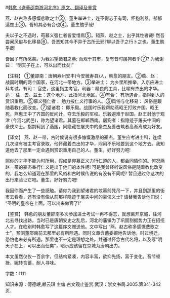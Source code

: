#[韩愈《送董邵南游河北序》原文、翻译及鉴赏](https://www.vrrw.net/wx/14111.html)

燕、赵古称多感慨悲歌之士②。董生举进士，连不得志于有司，怀抱利器，郁郁适兹土③。吾知其必有合也④。董生勉乎哉!

夫以子之不遇时，苟慕义强仁者皆爱惜焉⑤。矧燕、赵之士，出乎其性者哉! 然吾尝闻风俗与化移易⑥，吾恶知其今不异于古所云邪?聊以吾子之行卜之也。董生勉乎哉!

吾因子有所感矣。为我吊望诸君之墓; 而观于其市，复有昔时屠狗者乎⑦? 为我谢曰： “明天子在上，可以出而仕矣!”

【注释】 ①董邵南：唐朝寿州安丰(今安微寿县)人，韩愈的朋友。②燕、赵： 战国时期的两个国家，在河北一带地方。③举进士： 为乡里所推举，入京应进士科考试。有司： 官吏，这里指主考官。利器：精良的工具，比喻有杰出的才华。适： 往，去。兹土：这个地方，此指河北地区。④有合： 有所遇合，指得到人的赏识重用。⑤慕义强仁者： 勉力按仁义行事的人。⑥风俗与化移易： 风俗是跟随着教化而改变。⑦望诸君： 即乐毅。战国时乐毅帮助燕昭王打败齐国。昭王死，燕惠王中了齐国的反间计，夺去乐毅的军权。乐毅避难于赵国，赵王封他于观津 (今河北武邑)，称为望诸君。其墓在邯郸西南。屠狗者：指隐迹于屠夫中间的豪侠义士。指荆轲到了燕国，同隐藏在屠夫中的豪杰及善击筑者高渐离成为好友。



【译文】 燕、赵一带，古时候说有很多慷慨激昂的豪杰。董生应考进士科，连续几次没有被主考官录取，他怀藏着杰出的才华，闷闷不乐地要到这个地方去。我知道他去了那里一定会遇到赏识重用自己的人。董生，好好努力吧!

照你的才华不能为时所用，假如是仰慕正义力行仁道的人，都会同情你的。何况燕赵一带的豪杰奉行仁义是出于他们的本性呢! 可是我曾经听说风俗是随着教化改变的，我怎么知道现在那里的风俗和古时候传说的有没有不同呢? 暂且通过你这次的出行来验证它吧。董生，好好努力吧!

我因你而产生了一些感触。请你为我到望诸君的坟墓前凭吊一下，并且到那里的街市去看看，还有没有像从前那样隐迹于屠夫中间的豪侠义士? 请替我告诉他们说： “圣明的皇帝在上面，可以出来做官了!”

【鉴赏】 韩愈的朋友董邵南多次参加进士考试一再不得志，就想离开京城，往河北去寻找出路。当时已是唐朝安史之乱后，河北的藩镇为了巩固割据势力正在招揽人才。在临别时韩愈写了这篇序文赠送他。文中写出 “燕、赵古称多感慨悲歌之士”，预测董邵南前去那里必有所际遇。同时文章含蓄委婉地告诉他，时过境迁，恐怕也未必有所遇，那里也不一定是理想之处。并通过怀念古代名将，以及写“明天子在上，可以出而仕矣”，暗示应该留在京城为唐朝出力。

本文虽然仅仅一百余字，但结构紧凑，内容丰富，欲抑先扬，富于变化，音节顿挫，婉转含蓄，耐人寻味。

字数：1111

知识来源：傅德岷,赖云琪 主编.古文观止鉴赏.武汉：崇文书局.2005.第341-342页.

